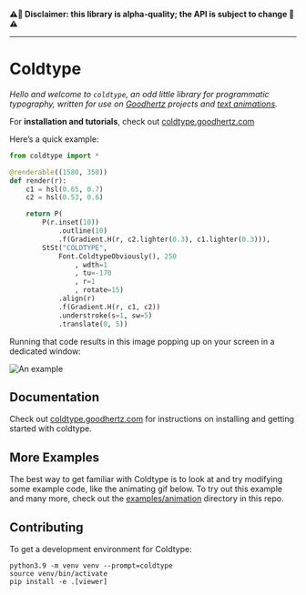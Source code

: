 __⚠️🌋 Disclaimer: this library is alpha-quality; the API is subject to change 🌋⚠️__

---

# Coldtype

_Hello and welcome to `coldtype`, an odd little library for programmatic typography, written for use on [Goodhertz](https://goodhertz.com) projects and [text animations](https://vimeo.com/robstenson)._

For __installation and tutorials__, check out [coldtype.goodhertz.com](https://coldtype.goodhertz.com)

Here’s a quick example:

```python
from coldtype import *

@renderable((1580, 350))
def render(r):
    c1 = hsl(0.65, 0.7)
    c2 = hsl(0.53, 0.6)

    return P(
        P(r.inset(10))
            .outline(10)
            .f(Gradient.H(r, c2.lighter(0.3), c1.lighter(0.3))),
        StSt("COLDTYPE",
            Font.ColdtypeObviously(), 250
                , wdth=1
                , tu=-170
                , r=1
                , rotate=15)
            .align(r)
            .f(Gradient.H(r, c1, c2))
            .understroke(s=1, sw=5)
            .translate(0, 5))
```

Running that code results in this image popping up on your screen in a dedicated window:

![An example](https://raw.githubusercontent.com/goodhertz/coldtype/main/examples/renders/simple_render.png)

## Documentation

Check out [coldtype.goodhertz.com](https://coldtype.goodhertz.com) for instructions on installing and getting started with coldtype.

## More Examples

The best way to get familiar with Coldtype is to look at and try modifying some example code, like the animating gif below. To try out this example and many more, check out the [examples/animation](https://github.com/goodhertz/coldtype/tree/main/examples/animations) directory in this repo.

## Contributing

To get a development environment for Coldtype:

```
python3.9 -m venv venv --prompt=coldtype
source venv/bin/activate
pip install -e .[viewer]
```